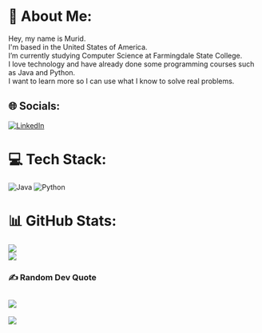 # 💫 About Me:
Hey, my name is Murid.<br>I'm based in the United States of America.<br>I’m currently studying Computer Science at Farmingdale State College.<br>I love technology and have already done some programming courses such as Java and Python. <br>I want to learn more so I can use what I know to solve real problems. 

## 🌐 Socials:
[![LinkedIn](https://img.shields.io/badge/LinkedIn-%230077B5.svg?logo=linkedin&logoColor=white)](https://linkedin.com/in/mquorishi) 

# 💻 Tech Stack:
![Java](https://img.shields.io/badge/java-%23ED8B00.svg?style=for-the-badge&logo=openjdk&logoColor=white) ![Python](https://img.shields.io/badge/python-3670A0?style=for-the-badge&logo=python&logoColor=ffdd54)
# 📊 GitHub Stats:
![](https://github-readme-streak-stats.herokuapp.com/?user=mqfazil&theme=radical&hide_border=false)<br/>
![](https://github-readme-stats.vercel.app/api/top-langs/?username=mqfazil&theme=radical&hide_border=false&include_all_commits=false&count_private=false&layout=compact)
### ✍️ Random Dev Quote
![](https://quotes-github-readme.vercel.app/api?type=horizontal&theme=radical)
---
[![](https://visitcount.itsvg.in/api?id=mqfazil&icon=0&color=12)](https://visitcount.itsvg.in)
